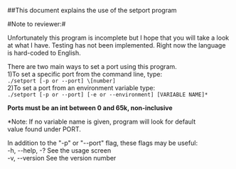 ##This document explains the use of the setport program

#Note to reviewer:#

  Unfortunately this program is incomplete but I hope that you will take a look at what I have.
  Testing has not been implemented.  Right now the language is hard-coded to English.

There are two main ways to set a port using this program.  
1)To set a specific port from the command line, type:  
`./setport [-p or --port] \[number]`  
2)To set a port from an environment variable type:  
`./setport [-p or --port] [-e or --environment] [VARIABLE NAME]*`

**Ports must be an int between 0 and 65k, non-inclusive**

\*Note: If no variable name is given, program will look for default  
value found under PORT.  

In addition to the "-p" or "--port" flag, these flags may be useful:  
-h, --help, -?      See the usage screen  
-v, --version       See the version number
